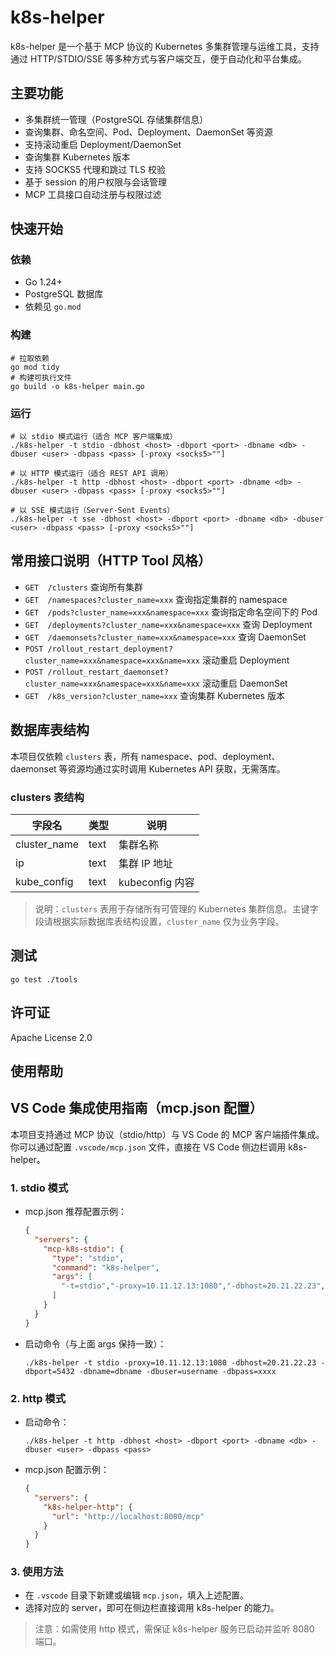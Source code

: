 # k8s-helper

k8s-helper 是一个基于 MCP 协议的 Kubernetes 多集群管理与运维工具，支持通过 HTTP/STDIO/SSE 等多种方式与客户端交互，便于自动化和平台集成。

## 主要功能
- 多集群统一管理（PostgreSQL 存储集群信息）
- 查询集群、命名空间、Pod、Deployment、DaemonSet 等资源
- 支持滚动重启 Deployment/DaemonSet
- 查询集群 Kubernetes 版本
- 支持 SOCKS5 代理和跳过 TLS 校验
- 基于 session 的用户权限与会话管理
- MCP 工具接口自动注册与权限过滤

## 快速开始
### 依赖
- Go 1.24+
- PostgreSQL 数据库
- 依赖见 `go.mod`

### 构建
```shell
# 拉取依赖
go mod tidy
# 构建可执行文件
go build -o k8s-helper main.go
```

### 运行
```shell
# 以 stdio 模式运行（适合 MCP 客户端集成）
./k8s-helper -t stdio -dbhost <host> -dbport <port> -dbname <db> -dbuser <user> -dbpass <pass> [-proxy <socks5>""]

# 以 HTTP 模式运行（适合 REST API 调用）
./k8s-helper -t http -dbhost <host> -dbport <port> -dbname <db> -dbuser <user> -dbpass <pass> [-proxy <socks5>""]

# 以 SSE 模式运行（Server-Sent Events）
./k8s-helper -t sse -dbhost <host> -dbport <port> -dbname <db> -dbuser <user> -dbpass <pass> [-proxy <socks5>""]
```

## 常用接口说明（HTTP Tool 风格）
- `GET  /clusters` 查询所有集群
- `GET  /namespaces?cluster_name=xxx` 查询指定集群的 namespace
- `GET  /pods?cluster_name=xxx&namespace=xxx` 查询指定命名空间下的 Pod
- `GET  /deployments?cluster_name=xxx&namespace=xxx` 查询 Deployment
- `GET  /daemonsets?cluster_name=xxx&namespace=xxx` 查询 DaemonSet
- `POST /rollout_restart_deployment?cluster_name=xxx&namespace=xxx&name=xxx` 滚动重启 Deployment
- `POST /rollout_restart_daemonset?cluster_name=xxx&namespace=xxx&name=xxx` 滚动重启 DaemonSet
- `GET  /k8s_version?cluster_name=xxx` 查询集群 Kubernetes 版本

## 数据库表结构

本项目仅依赖 `clusters` 表，所有 namespace、pod、deployment、daemonset 等资源均通过实时调用 Kubernetes API 获取，无需落库。

### clusters 表结构
| 字段名         | 类型    | 说明           |
| -------------- | ------- | -------------- |
| cluster_name   | text    | 集群名称       |
| ip             | text    | 集群 IP 地址   |
| kube_config    | text    | kubeconfig 内容|

> 说明：`clusters` 表用于存储所有可管理的 Kubernetes 集群信息。主键字段请根据实际数据库表结构设置，`cluster_name` 仅为业务字段。

## 测试
```shell
go test ./tools
```

## 许可证
Apache License 2.0

## 使用帮助

## VS Code 集成使用指南（mcp.json 配置）

本项目支持通过 MCP 协议（stdio/http）与 VS Code 的 MCP 客户端插件集成。你可以通过配置 `.vscode/mcp.json` 文件，直接在 VS Code 侧边栏调用 k8s-helper。

### 1. stdio 模式
- mcp.json 推荐配置示例：
  ```json
  {
    "servers": {
      "mcp-k8s-stdio": {
        "type": "stdio",
        "command": "k8s-helper",
        "args": [
          "-t=stdio","-proxy=10.11.12.13:1080","-dbhost=20.21.22.23","-dbport=5432","-dbname=dbname","-dbuser=username","-dbpass=pwd"
        ]
      }
    }
  }
  ```
- 启动命令（与上面 args 保持一致）：
  ```shell
  ./k8s-helper -t stdio -proxy=10.11.12.13:1080 -dbhost=20.21.22.23 -dbport=5432 -dbname=dbname -dbuser=username -dbpass=xxxx
  ```

### 2. http 模式
- 启动命令：
  ```shell
  ./k8s-helper -t http -dbhost <host> -dbport <port> -dbname <db> -dbuser <user> -dbpass <pass>
  ```
- mcp.json 配置示例：
  ```json
  {
    "servers": {
      "k8s-helper-http": {
        "url": "http://localhost:8080/mcp"
      }
    }
  }
  ```

### 3. 使用方法
- 在 `.vscode` 目录下新建或编辑 `mcp.json`，填入上述配置。
- 选择对应的 server，即可在侧边栏直接调用 k8s-helper 的能力。

> 注意：如需使用 http 模式，需保证 k8s-helper 服务已启动并监听 8080 端口。
